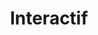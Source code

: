 ---
title: Interactif
eleventyNavigation:
  key: shortcutsInteractiveFR
  title: Interactif
  locale: fr
  parent: shortcutsFR
  order: 8
permalink: false
layout: 'layouts/base.njk'
---